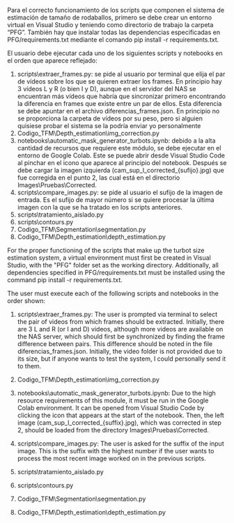 Para el correcto funcionamiento de los scripts que componen el sistema de estimación de tamaño de rodaballos, primero se debe crear un entorno virtual en Visual Studio y teniendo como directorio de trabajo la carpeta “PFG”. También hay que instalar todas las dependencias especificadas en PFG/requirements.txt mediante el comando pip install -r requirements.txt. 

El usuario debe ejecutar cada uno de los siguientes scripts y notebooks en el orden que aparece reflejado:
1. scripts\extraer_frames.py: se pide al usuario por terminal que elija el par de vídeos sobre los que se quieren extraer los frames. En principio hay 3 vídeos L y R (o bien I y D), aunque en el servidor del NAS se encuentran más vídeos que habría que sincronizar primero encontrando la diferencia en frames que existe entre un par de ellos. Esta diferencia se debe apuntar en el archivo diferencias_frames.json. En principio no se proporciona la carpeta de vídeos por su peso, pero si alguien quisiese probar el sistema se la podría enviar yo personalmente
2. Codigo_TFM\Depth_estimation\img_correction.py
3. notebooks\automatic_mask_generator_turbots.ipynb: debido a la alta cantidad de recursos que requiere este módulo, se debe ejecutar en el entorno de Google Colab. Este se puede abrir desde Visual Studio Code al pinchar en el icono que aparece al principio del notebook. Después se debe cargar la imagen izquierda (cam_sup_l_corrected_{sufijo}.jpg) que fue corregida en el punto 2, las cual está en el directorio Images\Pruebas\Corrected.
4. scripts\compare_images.py: se pide al usuario el sufijo de la imagen de entrada. Es el sufijo de mayor número si se quiere procesar la última imagen con la que se ha tratado en los scripts anteriores.
5. scripts\tratamiento_aislado.py
6. scripts\contours.py
7. Codigo_TFM\Segmentation\segmentation.py
8. Codigo_TFM\Depth_estimation\depth_estimation.py

For the proper functioning of the scripts that make up the turbot size estimation system, a virtual environment must first be created in Visual Studio, with the "PFG" folder set as the working directory. Additionally, all dependencies specified in PFG/requirements.txt must be installed using the command pip install -r requirements.txt.

The user must execute each of the following scripts and notebooks in the order shown:

1. scripts\extraer_frames.py: The user is prompted via terminal to select the pair of videos from which frames should be extracted. Initially, there are 3 L and R (or I and D) videos, although more videos are available on the NAS server, which should first be synchronized by finding the frame difference between pairs. This difference should be noted in the file diferencias_frames.json. Initially, the video folder is not provided due to its size, but if anyone wants to test the system, I could personally send it to them.

2. Codigo_TFM\Depth_estimation\img_correction.py

3. notebooks\automatic_mask_generator_turbots.ipynb: Due to the high resource requirements of this module, it must be run in the Google Colab environment. It can be opened from Visual Studio Code by clicking the icon that appears at the start of the notebook. Then, the left image (cam_sup_l_corrected_{suffix}.jpg), which was corrected in step 2, should be loaded from the directory Images\Pruebas\Corrected.

4. scripts\compare_images.py: The user is asked for the suffix of the input image. This is the suffix with the highest number if the user wants to process the most recent image worked on in the previous scripts.

5. scripts\tratamiento_aislado.py

6. scripts\contours.py

7. Codigo_TFM\Segmentation\segmentation.py

8. Codigo_TFM\Depth_estimation\depth_estimation.py
